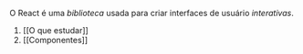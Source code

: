 O React é uma *biblioteca* usada para criar interfaces de usuário *interativas*.

1. [[O que estudar]]
2. [[Componentes]]
